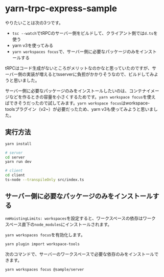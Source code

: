# yarn-trpc-express-sample

やりたいことは次の3つです。

- `tsc --watch`でtRPCのサーバー側をビルドして、クライアント側では`d.ts`を使う
- yarn v3を使ってみる
- `yarn workspaces focus`で、サーバー側に必要なパッケージのみをインストールする

tRPCはコード生成がないところがメリットなのかなと思っていたのですが、サーバー側の実装が増えるとtsserverに負担がかかりそうなので、ビルドしてみようと思いました。

サーバー側に必要なパッケージのみをインストールしたいのは、コンテナイメージなどを作るときの容量を小さくするためです。`yarn workspace focus`を使えばできそうだったので試してみます。`yarn workspace focus`はworkspace-toolsプラグイン（v2~）が必要だったため、yarn v3も使ってみようと思いました。


## 実行方法

```bash
yarn install

# server
cd server
yarn run dev

# client
cd client
ts-node --transpileOnly src/index.ts
```

## サーバー側に必要なパッケージのみをインストールする

`nmHoistingLimits: workspaces`を設定すると、ワークスペースの依存はワークスペース直下の`node_modules`にインストールされます。

`yarn workspaces focus`を有効化します。

```bash
yarn plugin import workspace-tools
```

次のコマンドで、サーバーのワークスペースで必要な依存のみをインストールできます。

```bash
yarn workspaces focus @sample/server
```
